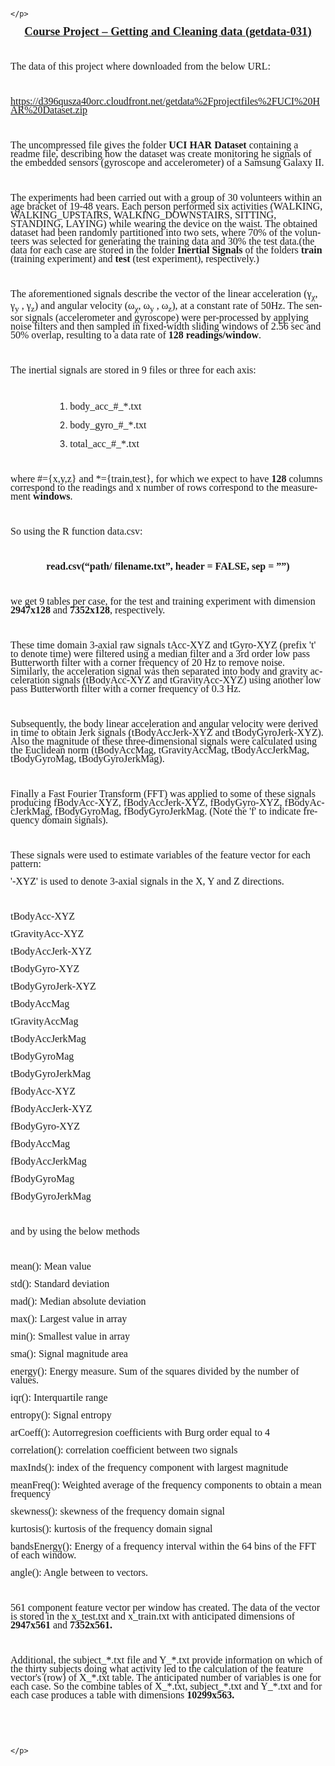<html>
<head>
	<meta http-equiv="content-type" content="text/html; charset=windows-1252"/>
	<title></title>
	<meta name="generator" content="LibreOffice 4.4.3.2 (Windows)"/>
	<meta name="created" content="2015-08-17T13:34:58.022000000"/>
	<meta name="changed" content="2015-08-19T21:40:45.693000000"/>
	<style type="text/css">
		@page { margin: 2cm }
		p { margin-bottom: 0.25cm; line-height: 120% }
		a:link { so-language: zxx }
	</style>
</head>
<body lang="el-GR" dir="ltr">
<div title="header">
	<p lang="en-US" align="center" style="margin-bottom: 0.5cm; line-height: 100%">
	<br/>

	</p>
</div>
<p lang="en-US" align="center" style="margin-bottom: 0cm; line-height: 100%">
<font face="Times New Roman, serif"><font size="4" style="font-size: 14pt"><u><b><span lang="en-US">Course
Project &ndash; Getting and Cleaning data (</span>getdata-031<span lang="en-US">)</span></b></u></font></font></p>
<p lang="en-US" style="margin-bottom: 0cm; line-height: 100%"><br/>

</p>
<p style="margin-bottom: 0cm; line-height: 100%"><font face="Times New Roman, serif"><font size="3" style="font-size: 12pt"><span lang="en-US">The
data of </span><span lang="en-US">t</span><span lang="en-US">his
project where downloaded from the below URL:</span> </font></font>
</p>
<p style="margin-bottom: 0cm; line-height: 100%"><br/>

</p>
<p style="margin-bottom: 0cm; line-height: 100%"><font face="Times New Roman, serif"><font size="3" style="font-size: 12pt"><a href="https://d396qusza40orc.cloudfront.net/getdata%2Fprojectfiles%2FUCI%20HAR%20Dataset.zip">https://d396qusza40orc.cloudfront.net/getdata%2Fprojectfiles%2FUCI%20HAR%20Dataset.zip</a>
</font></font>
</p>
<p style="margin-bottom: 0cm; line-height: 100%"><br/>

</p>
<p style="margin-bottom: 0cm; line-height: 100%"><font face="Times New Roman, serif"><font size="3" style="font-size: 12pt">	<span lang="en-US">The
uncompressed file gives </span><span lang="en-US">the folder </span><span lang="en-US"><b>UCI
HAR </b></span><span lang="en-US"><b>Dataset</b></span><span lang="en-US"><b>
</b></span><span lang="en-US"><span style="font-weight: normal">containing
a readme file, describing </span></span><span lang="en-US"><span style="font-weight: normal">how
the dataset was create monitoring </span></span><span lang="en-US"><span style="font-weight: normal">he
signals</span></span><span lang="en-US"><span style="font-weight: normal">
of the </span></span><span lang="en-US"><span style="font-weight: normal">embedded</span></span><span lang="en-US"><span style="font-weight: normal">
sensors (</span></span><span lang="en-US"><span style="font-weight: normal">gyroscope</span></span><span lang="en-US"><span style="font-weight: normal">
and </span></span><span lang="en-US"><span style="font-weight: normal">accelerometer</span></span><span lang="en-US"><span style="font-weight: normal">)
of a Samsung Galaxy II.</span></span></font></font></p>
<p lang="en-US" style="margin-bottom: 0cm; font-weight: normal; line-height: 100%">
<br/>

</p>
<p lang="en-US" style="margin-bottom: 0cm; font-weight: normal; line-height: 100%">
<font face="Times New Roman, serif"><font size="3" style="font-size: 12pt">	The
experiments had been carried out with a group of 30 volunteers within
an age bracket of 19-48 years. Each person performed six activities
(WALKING, WALKING_UPSTAIRS, WALKING_DOWNSTAIRS, SITTING, STANDING,
LAYING) while wearing the device on the waist. The obtained dataset
had been randomly partitioned into two sets, where 70% of the
volunteers was selected for generating the training data and 30% the
test data.(the data for each case are stored in the folder <b>Inertial
Signals</b> of the folders <b>train </b>(training experiment) and
<b>test</b> (test experiment), respectively.)</font></font></p>
<p lang="en-US" style="margin-bottom: 0cm; font-weight: normal; line-height: 100%">
<br/>

</p>
<p style="margin-bottom: 0cm; line-height: 100%"><a name="tw-target-text"></a>
<font face="Times New Roman, serif"><font size="3" style="font-size: 12pt"><span lang="en-US"><span style="font-weight: normal">	The
aforementioned signals describe the vector of the linear acceleration
</span></span><span lang="en-US"><span style="font-weight: normal">(</span></span><span lang="el-GR"><span style="font-weight: normal">&gamma;</span></span><sub><span lang="el-GR"><span style="font-weight: normal">&chi;</span></span></sub><span lang="el-GR"><span style="font-weight: normal">,
&gamma;</span></span><sub><span lang="en-US"><span style="font-weight: normal">y</span></span></sub><span lang="en-US"><span style="font-weight: normal">
, </span></span><span lang="el-GR"><span style="font-weight: normal">&gamma;</span></span><sub><span lang="en-US"><span style="font-weight: normal">z</span></span></sub><span lang="en-US"><span style="font-weight: normal">)
and angular velocity (</span></span><span lang="el-GR"><span style="font-weight: normal">&omega;</span></span><sub><span lang="el-GR"><span style="font-weight: normal">&chi;</span></span></sub><span lang="el-GR"><span style="font-weight: normal">,
&omega;</span></span><sub><span lang="en-US"><span style="font-weight: normal">y</span></span></sub><span lang="en-US"><span style="font-weight: normal">
, </span></span><span lang="el-GR"><span style="font-weight: normal">&omega;</span></span><sub><span lang="en-US"><span style="font-weight: normal">z</span></span></sub><span lang="en-US"><span style="font-weight: normal">),
at a constant rate of 50Hz. The sensor signals (accelerometer and
gyroscope) were per-processed by applying noise filters and then
sampled in fixed-width sliding windows of 2.56 sec and 50% overlap,
</span></span><span lang="en-US"><span style="font-weight: normal">resulting
to a data rate of </span></span><span lang="en-US"><b>128
readings/window</b></span><span lang="en-US"><span style="font-weight: normal">.</span></span></font></font></p>
<p lang="en-US" style="margin-bottom: 0cm; font-weight: normal; line-height: 100%">
<br/>

</p>
<p lang="en-US" style="margin-bottom: 0cm; font-weight: normal; line-height: 100%">
<font face="Times New Roman, serif"><font size="3" style="font-size: 12pt">The
inertial signals are stored in 9 files or three for each axis:</font></font></p>
<p lang="en-US" style="margin-bottom: 0cm; font-weight: normal; line-height: 100%">
<br/>

</p>
<ol>
	<ol>
		<ol>
			<ol>
				<li/>
<p lang="en-US" style="margin-bottom: 0cm; font-weight: normal; line-height: 100%">
				<font face="Times New Roman, serif"><font size="3" style="font-size: 12pt">body_acc_#_*.txt</font></font></p>
				<li/>
<p lang="en-US" style="margin-bottom: 0cm; font-weight: normal; line-height: 100%">
				<font face="Times New Roman, serif"><font size="3" style="font-size: 12pt">body_gyro_#_*.txt</font></font></p>
				<li/>
<p lang="en-US" style="margin-bottom: 0cm; font-weight: normal; line-height: 100%">
				<font face="Times New Roman, serif"><font size="3" style="font-size: 12pt">total_acc_#_*.txt</font></font></p>
			</ol>
		</ol>
	</ol>
</ol>
<p lang="en-US" style="margin-bottom: 0cm; font-weight: normal; line-height: 100%">
<br/>

</p>
<p style="margin-bottom: 0cm; line-height: 100%"><a name="tw-target-text2"></a>
<font face="Times New Roman, serif"><font size="3" style="font-size: 12pt"><span lang="en-US"><span style="font-weight: normal">where
#={x,y,z} and *={train,test}, </span></span><span lang="en-US">for
which we expect to have </span><span lang="en-US"><b>128</b></span><span lang="en-US">
columns </span><span lang="en-US">correspond to the readings </span><span lang="en-US">and
x number of rows correspond to the measurement </span><span lang="en-US"><b>windows</b></span><span lang="en-US"><span style="font-weight: normal">.</span></span></font></font></p>
<p lang="en-US" style="margin-bottom: 0cm; font-weight: normal; line-height: 100%">
<br/>

</p>
<p lang="en-US" style="margin-bottom: 0cm; font-weight: normal; line-height: 100%">
<font face="Times New Roman, serif"><font size="3" style="font-size: 12pt">So
using the R function data.csv:</font></font></p>
<p lang="en-US" style="margin-bottom: 0cm; font-weight: normal; line-height: 100%">
<br/>

</p>
<p align="center" style="margin-bottom: 0cm; line-height: 100%"><font face="Times New Roman, serif"><font size="3" style="font-size: 12pt"><b><span lang="en-US">read.csv(&ldquo;path/
filename.txt&rdquo;, header = FALSE, sep = &rdquo;&rdquo;</span><span lang="en-US">)</span></b></font></font></p>
<p lang="en-US" style="margin-bottom: 0cm; font-weight: normal; line-height: 100%">
<br/>

</p>
<p style="margin-bottom: 0cm; line-height: 100%"><font face="Times New Roman, serif"><font size="3" style="font-size: 12pt"><span lang="en-US"><span style="font-weight: normal">w</span></span><span lang="en-US"><span style="font-weight: normal">e
get 9 tables per case, for the test and training experiment with
dimension </span></span><span lang="en-US"><b>29</b></span><span lang="en-US"><b>47</b></span><span lang="en-US"><b>x128</b></span><span lang="en-US"><span style="font-weight: normal">
and </span></span><span lang="en-US"><b>7352x128</b></span><span lang="en-US"><span style="font-weight: normal">,
respectively.</span></span></font></font></p>
<p lang="en-US" style="margin-bottom: 0cm; font-weight: normal; line-height: 100%">
<br/>

</p>
<p lang="en-US" style="margin-bottom: 0cm; font-weight: normal; line-height: 100%">
<font face="Times New Roman, serif"><font size="3" style="font-size: 12pt">	These
time domain 3-axial raw signals tAcc-XYZ and tGyro-XYZ (prefix 't' to
denote time) were filtered using a median filter and a 3rd order low
pass Butterworth filter with a corner frequency of 20 Hz to remove
noise. Similarly, the acceleration signal was then separated into
body and gravity acceleration signals (tBodyAcc-XYZ and
tGravityAcc-XYZ) using another low pass Butterworth filter with a
corner frequency of 0.3 Hz. </font></font>
</p>
<p lang="en-US" style="margin-bottom: 0cm; font-weight: normal; line-height: 100%">
<br/>

</p>
<p lang="en-US" style="margin-bottom: 0cm; font-weight: normal; line-height: 100%">
<font face="Times New Roman, serif"><font size="3" style="font-size: 12pt">	Subsequently,
the body linear acceleration and angular velocity were derived in
time to obtain Jerk signals (tBodyAccJerk-XYZ and tBodyGyroJerk-XYZ).
Also the magnitude of these three-dimensional signals were calculated
using the Euclidean norm (tBodyAccMag, tGravityAccMag,
tBodyAccJerkMag, tBodyGyroMag, tBodyGyroJerkMag). </font></font>
</p>
<p lang="en-US" style="margin-bottom: 0cm; font-weight: normal; line-height: 100%">
<br/>

</p>
<p lang="en-US" style="margin-bottom: 0cm; font-weight: normal; line-height: 100%">
<font face="Times New Roman, serif"><font size="3" style="font-size: 12pt">	Finally
a Fast Fourier Transform (FFT) was applied to some of these signals
producing fBodyAcc-XYZ, fBodyAccJerk-XYZ, fBodyGyro-XYZ,
fBodyAccJerkMag, fBodyGyroMag, fBodyGyroJerkMag. (Note the 'f' to
indicate frequency domain signals). </font></font>
</p>
<p lang="en-US" style="margin-bottom: 0cm; font-weight: normal; line-height: 100%">
<br/>

</p>
<p lang="en-US" style="margin-bottom: 0cm; font-weight: normal; line-height: 100%">
<font face="Times New Roman, serif"><font size="3" style="font-size: 12pt">	These
signals were used to estimate variables of the feature vector for
each pattern:  </font></font>
</p>
<p lang="en-US" style="margin-bottom: 0cm; font-weight: normal; line-height: 100%">
<font face="Times New Roman, serif"><font size="3" style="font-size: 12pt">'-XYZ'
is used to denote 3-axial signals in the X, Y and Z directions.</font></font></p>
<p lang="en-US" style="margin-bottom: 0cm; font-weight: normal; line-height: 100%">
<br/>

</p>
<p lang="en-US" style="margin-bottom: 0cm; font-weight: normal; line-height: 100%">
<font face="Times New Roman, serif"><font size="3" style="font-size: 12pt">tBodyAcc-XYZ</font></font></p>
<p lang="en-US" style="margin-bottom: 0cm; font-weight: normal; line-height: 100%">
<font face="Times New Roman, serif"><font size="3" style="font-size: 12pt">tGravityAcc-XYZ</font></font></p>
<p lang="en-US" style="margin-bottom: 0cm; font-weight: normal; line-height: 100%">
<font face="Times New Roman, serif"><font size="3" style="font-size: 12pt">tBodyAccJerk-XYZ</font></font></p>
<p lang="en-US" style="margin-bottom: 0cm; font-weight: normal; line-height: 100%">
<font face="Times New Roman, serif"><font size="3" style="font-size: 12pt">tBodyGyro-XYZ</font></font></p>
<p lang="en-US" style="margin-bottom: 0cm; font-weight: normal; line-height: 100%">
<font face="Times New Roman, serif"><font size="3" style="font-size: 12pt">tBodyGyroJerk-XYZ</font></font></p>
<p lang="en-US" style="margin-bottom: 0cm; font-weight: normal; line-height: 100%">
<font face="Times New Roman, serif"><font size="3" style="font-size: 12pt">tBodyAccMag</font></font></p>
<p lang="en-US" style="margin-bottom: 0cm; font-weight: normal; line-height: 100%">
<font face="Times New Roman, serif"><font size="3" style="font-size: 12pt">tGravityAccMag</font></font></p>
<p lang="en-US" style="margin-bottom: 0cm; font-weight: normal; line-height: 100%">
<font face="Times New Roman, serif"><font size="3" style="font-size: 12pt">tBodyAccJerkMag</font></font></p>
<p lang="en-US" style="margin-bottom: 0cm; font-weight: normal; line-height: 100%">
<font face="Times New Roman, serif"><font size="3" style="font-size: 12pt">tBodyGyroMag</font></font></p>
<p lang="en-US" style="margin-bottom: 0cm; font-weight: normal; line-height: 100%">
<font face="Times New Roman, serif"><font size="3" style="font-size: 12pt">tBodyGyroJerkMag</font></font></p>
<p lang="en-US" style="margin-bottom: 0cm; font-weight: normal; line-height: 100%">
<font face="Times New Roman, serif"><font size="3" style="font-size: 12pt">fBodyAcc-XYZ</font></font></p>
<p lang="en-US" style="margin-bottom: 0cm; font-weight: normal; line-height: 100%">
<font face="Times New Roman, serif"><font size="3" style="font-size: 12pt">fBodyAccJerk-XYZ</font></font></p>
<p lang="en-US" style="margin-bottom: 0cm; font-weight: normal; line-height: 100%">
<font face="Times New Roman, serif"><font size="3" style="font-size: 12pt">fBodyGyro-XYZ</font></font></p>
<p lang="en-US" style="margin-bottom: 0cm; font-weight: normal; line-height: 100%">
<font face="Times New Roman, serif"><font size="3" style="font-size: 12pt">fBodyAccMag</font></font></p>
<p lang="en-US" style="margin-bottom: 0cm; font-weight: normal; line-height: 100%">
<font face="Times New Roman, serif"><font size="3" style="font-size: 12pt">fBodyAccJerkMag</font></font></p>
<p lang="en-US" style="margin-bottom: 0cm; font-weight: normal; line-height: 100%">
<font face="Times New Roman, serif"><font size="3" style="font-size: 12pt">fBodyGyroMag</font></font></p>
<p lang="en-US" style="margin-bottom: 0cm; font-weight: normal; line-height: 100%">
<font face="Times New Roman, serif"><font size="3" style="font-size: 12pt">fBodyGyroJerkMag</font></font></p>
<p lang="en-US" style="margin-bottom: 0cm; font-weight: normal; line-height: 100%">
<br/>

</p>
<p lang="en-US" style="margin-bottom: 0cm; font-weight: normal; line-height: 100%">
<font face="Times New Roman, serif"><font size="3" style="font-size: 12pt">and
by using the below methods </font></font>
</p>
<p lang="en-US" style="margin-bottom: 0cm; font-weight: normal; line-height: 100%">
<br/>

</p>
<p lang="en-US" style="margin-bottom: 0cm; font-weight: normal; line-height: 100%">
<font face="Times New Roman, serif"><font size="3" style="font-size: 12pt">mean():
Mean value</font></font></p>
<p lang="en-US" style="margin-bottom: 0cm; font-weight: normal; line-height: 100%">
<font face="Times New Roman, serif"><font size="3" style="font-size: 12pt">std():
Standard deviation</font></font></p>
<p lang="en-US" style="margin-bottom: 0cm; font-weight: normal; line-height: 100%">
<font face="Times New Roman, serif"><font size="3" style="font-size: 12pt">mad():
Median absolute deviation </font></font>
</p>
<p lang="en-US" style="margin-bottom: 0cm; font-weight: normal; line-height: 100%">
<font face="Times New Roman, serif"><font size="3" style="font-size: 12pt">max():
Largest value in array</font></font></p>
<p lang="en-US" style="margin-bottom: 0cm; font-weight: normal; line-height: 100%">
<font face="Times New Roman, serif"><font size="3" style="font-size: 12pt">min():
Smallest value in array</font></font></p>
<p lang="en-US" style="margin-bottom: 0cm; font-weight: normal; line-height: 100%">
<font face="Times New Roman, serif"><font size="3" style="font-size: 12pt">sma():
Signal magnitude area</font></font></p>
<p lang="en-US" style="margin-bottom: 0cm; font-weight: normal; line-height: 100%">
<font face="Times New Roman, serif"><font size="3" style="font-size: 12pt">energy():
Energy measure. Sum of the squares divided by the number of values. </font></font>
</p>
<p lang="en-US" style="margin-bottom: 0cm; font-weight: normal; line-height: 100%">
<font face="Times New Roman, serif"><font size="3" style="font-size: 12pt">iqr():
Interquartile range </font></font>
</p>
<p lang="en-US" style="margin-bottom: 0cm; font-weight: normal; line-height: 100%">
<font face="Times New Roman, serif"><font size="3" style="font-size: 12pt">entropy():
Signal entropy</font></font></p>
<p lang="en-US" style="margin-bottom: 0cm; font-weight: normal; line-height: 100%">
<font face="Times New Roman, serif"><font size="3" style="font-size: 12pt">arCoeff():
Autorregresion coefficients with Burg order equal to 4</font></font></p>
<p lang="en-US" style="margin-bottom: 0cm; font-weight: normal; line-height: 100%">
<font face="Times New Roman, serif"><font size="3" style="font-size: 12pt">correlation():
correlation coefficient between two signals</font></font></p>
<p lang="en-US" style="margin-bottom: 0cm; font-weight: normal; line-height: 100%">
<font face="Times New Roman, serif"><font size="3" style="font-size: 12pt">maxInds():
index of the frequency component with largest magnitude</font></font></p>
<p lang="en-US" style="margin-bottom: 0cm; font-weight: normal; line-height: 100%">
<font face="Times New Roman, serif"><font size="3" style="font-size: 12pt">meanFreq():
Weighted average of the frequency components to obtain a mean
frequency</font></font></p>
<p lang="en-US" style="margin-bottom: 0cm; font-weight: normal; line-height: 100%">
<font face="Times New Roman, serif"><font size="3" style="font-size: 12pt">skewness():
skewness of the frequency domain signal </font></font>
</p>
<p lang="en-US" style="margin-bottom: 0cm; font-weight: normal; line-height: 100%">
<font face="Times New Roman, serif"><font size="3" style="font-size: 12pt">kurtosis():
kurtosis of the frequency domain signal </font></font>
</p>
<p lang="en-US" style="margin-bottom: 0cm; font-weight: normal; line-height: 100%">
<font face="Times New Roman, serif"><font size="3" style="font-size: 12pt">bandsEnergy():
Energy of a frequency interval within the 64 bins of the FFT of each
window.</font></font></p>
<p lang="en-US" style="margin-bottom: 0cm; font-weight: normal; line-height: 100%">
<font face="Times New Roman, serif"><font size="3" style="font-size: 12pt">angle():
Angle between to vectors.</font></font></p>
<p lang="en-US" style="margin-bottom: 0cm; font-weight: normal; line-height: 100%">
<br/>

</p>
<p style="margin-bottom: 0cm; line-height: 100%"><a name="tw-target-text4"></a>
<font face="Times New Roman, serif"><font size="3" style="font-size: 12pt"><span lang="en-US"><span style="font-weight: normal">561
component</span></span><span lang="en-US"><span style="font-weight: normal">
</span></span><span lang="en-US"><span style="font-weight: normal">feature
vector per window </span></span><span lang="en-US"><span style="font-weight: normal">has
created. The data of the vector is stored in</span></span><span lang="en-US"><span style="font-weight: normal">
the </span></span><span lang="en-US"><span style="font-weight: normal">x_</span></span><span lang="en-US"><span style="font-weight: normal">test.txt
and x_train.txt with anticipated dimensions </span></span><span lang="en-US"><span style="font-weight: normal">of</span></span><span lang="en-US"><b>
29</b></span><span lang="en-US"><b>47</b></span><span lang="en-US"><b>x561</b></span><span lang="en-US"><span style="font-weight: normal">
and </span></span><span lang="en-US"><b>7352x561.</b></span><span lang="en-US"><span style="font-weight: normal">
</span></span></font></font>
</p>
<p lang="en-US" style="margin-bottom: 0cm; font-weight: normal; line-height: 100%">
<br/>

</p>
<p style="margin-bottom: 0cm; line-height: 100%"><a name="tw-target-text5"></a>
<font face="Times New Roman, serif"><font size="3" style="font-size: 12pt"><span lang="en-US"><span style="font-weight: normal">	</span></span><span lang="en-US"><span style="font-weight: normal">Additional,
the subject_*.txt file and Y_*.txt provide information on which of
the thirty subjects </span></span><span lang="en-US"><span style="font-weight: normal">doing
what</span></span><span lang="en-US"><span style="font-weight: normal">
activity </span></span><span lang="en-US">led to the calculation </span><span lang="en-US">of
the</span><span lang="en-US"><span style="font-weight: normal">
feature vector</span></span><span lang="en-US"><span style="font-weight: normal">'s</span></span><span lang="en-US"><span style="font-weight: normal">
(row) of X_*.txt table.</span></span><span lang="en-US"><span style="font-weight: normal">
The anticipated number of variables is one for each case.	</span></span><span lang="en-US"><span style="font-weight: normal">So
the combine tables of X_*.txt, subject_*.txt and Y_*.txt and for each
case produces a table with dimensions </span></span><span lang="en-US"><b>10299x563.</b></span><span lang="en-US"><span style="font-weight: normal">
</span></span><span lang="en-US"><span style="font-weight: normal">	</span></span></font></font></p>
<p lang="en-US" style="margin-bottom: 0cm; font-weight: normal; line-height: 100%">
<font face="Times New Roman, serif"><font size="3" style="font-size: 12pt">	</font></font></p>
<p lang="en-US" style="margin-bottom: 0cm; font-weight: normal; line-height: 100%">
<br/>

</p>
<div title="footer">
	<p lang="en-US" align="center" style="margin-top: 0.5cm; margin-bottom: 0cm; line-height: 100%">
	<br/>

	</p>
</div>
</body>
</html>